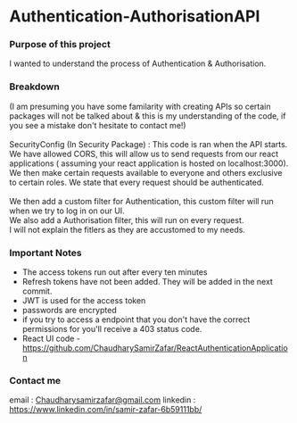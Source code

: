 # Authentication-AuthorisationAPI

### Purpose of this project
I wanted to understand the process of Authentication & Authorisation.

### Breakdown
(I am presuming you have some familarity with creating APIs so certain packages will not be talked about & this is my understanding of the code, if you see a mistake don't hesitate to contact me!) <br/>
<br/>
SecurityConfig (In Security Package) : This code is ran when the API starts. We have allowed CORS, this will allow us to send requests from our react applications ( assuming your react application is hosted on localhost:3000). We then make certain requests available to everyone and others exclusive to certain roles. We state that every request should be authenticated.<br/>
<br/>
We then add a custom filter for Authentication, this custom filter will run when we try to log in on our UI.
<br/>
We also add a Authorisation filter, this will run on every request.
<br/>
I will not explain the fitlers as they are accustomed to my needs.

### Important Notes
- The access tokens run out after every ten minutes
- Refresh tokens have not been added. They will be added in the next commit.
- JWT is used for the access token
- passwords are encrypted
- if you try to access a endpoint that you don't have the correct permissions for you'll receive a 403 status code.
- React UI code - https://github.com/ChaudharySamirZafar/ReactAuthenticationApplication

### Contact me
email : Chaudharysamirzafar@gmail.com
linkedin : https://www.linkedin.com/in/samir-zafar-6b59111bb/
